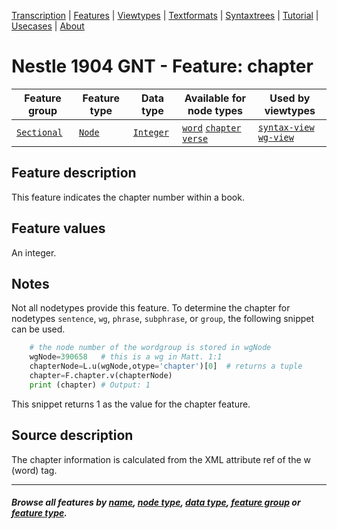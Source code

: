 <a name="start"></a>
<div class="hidden-content">
<a href="../transcription.md">Transcription</a> | <a href="README.md#start">Features</a> | <a href="../viewtypes.md#start">Viewtypes</a> | <a href="../textformats.md#start">Textformats</a> |  <a href="../syntaxtrees.md#start">Syntaxtrees</a> | <a href="../../tutorial/README.md#start">Tutorial</a> | <a href="../usecases/README.md#start">Usecases</a> | <a href="../about.md#start">About</a>
</div>

# Nestle 1904 GNT - Feature: chapter

Feature group | Feature type | Data type | Available for node types | Used by viewtypes
---  | --- | --- | --- |---
[`Sectional`](featuresbygroup.md#sectional-features) | [`Node`](featuresbyfeaturetype.md#node-features) | [`Integer`](featuresbydatatype.md#integer-datatype)  | [`word`](featuresbynodetype.md#word-nodes) [`chapter`](featuresbynodetype.md#chapter-nodes) [`verse`](featuresbynodetype.md#verse-nodes) | [`syntax-view`](../syntax-view.md#start) [`wg-view`](../wg-view.md#start)

## Feature description  

This feature indicates the chapter number within a book.

## Feature values

An integer.

## Notes

Not all nodetypes provide this feature. To determine the chapter for nodetypes `sentence`, `wg`, `phrase`, `subphrase`, or `group`, the following snippet can be used.

```python
    # the node number of the wordgroup is stored in wgNode
    wgNode=390658   # this is a wg in Matt. 1:1
    chapterNode=L.u(wgNode,otype='chapter')[0]  # returns a tuple
    chapter=F.chapter.v(chapterNode)
    print (chapter) # Output: 1
```

This snippet returns 1 as the value for the chapter feature.

## Source description

The chapter information is calculated from the XML attribute ref of the w (word) tag.

---
#### *Browse all features by [name](featuresbyname.md#start), [node type](featuresbynodetype.md#start), [data type](featuresbydatatype.md#start), [feature group](featuresbygroup.md#start) or [feature type](featuresbyfeaturetype.md#start).*

